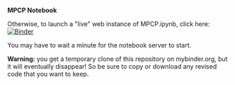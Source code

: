 **MPCP Notebook**

Otherwise, to launch a "live" web instance of MPCP.ipynb, click here: 
[![Binder](https://mybinder.org/badge_logo.svg)](https://mybinder.org/v2/gh/mgrigni/cs424s19/master?filepath=MPCP.ipynb)

You may have to wait a minute for the notebook server to start.

**Warning:** you get a temporary clone of this repository on mybinder.org, but it will eventually disappear!
So be sure to copy or download any revised code that you want to keep.
